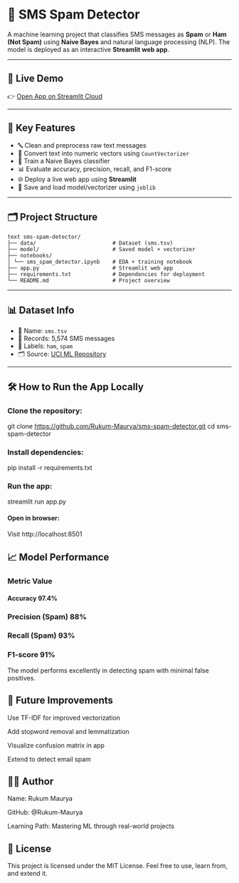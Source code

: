 # 📩 SMS Spam Detector

A machine learning project that classifies SMS messages as **Spam** or **Ham (Not Spam)** using **Naive Bayes** and natural language processing (NLP). The model is deployed as an interactive **Streamlit web app**.

---

## 🚀 Live Demo

👉 [Open App on Streamlit Cloud](https://share.streamlit.io/Rukum-Maurya/sms-spam-detector/main/app.py)  


---

## 🧠 Key Features

- 🔤 Clean and preprocess raw text messages
- 🧮 Convert text into numeric vectors using `CountVectorizer`
- 🤖 Train a Naive Bayes classifier
- 📊 Evaluate accuracy, precision, recall, and F1-score
- 🌐 Deploy a live web app using **Streamlit**
- 💾 Save and load model/vectorizer using `joblib`

---

## 🗂️ Project Structure

```
text sms-spam-detector/
├── data/                        # Dataset (sms.tsv)
├── model/                       # Saved model + vectorizer
├── notebooks/
│ └── sms_spam_detector.ipynb    # EDA + training notebook
├── app.py                       # Streamlit web app
├── requirements.txt             # Dependencies for deployment
└── README.md                    # Project overview

``` 

---

## 📊 Dataset Info

- 📁 Name: `sms.tsv`
- 💬 Records: 5,574 SMS messages
- 📄 Labels: `ham`, `spam`
- 🗂️ Source: [UCI ML Repository](https://archive.ics.uci.edu/ml/datasets/sms+spam+collection)

---

## 🛠️ How to Run the App Locally
### Clone the repository:

git clone https://github.com/Rukum-Maurya/sms-spam-detector.git
cd sms-spam-detector

### Install dependencies:
pip install -r requirements.txt

### Run the app:
streamlit run app.py


#### Open in browser:
Visit http://localhost:8501



## 📈 Model Performance
### Metric	Value
#### Accuracy	97.4%
### Precision (Spam)	88%
### Recall (Spam)	93%
### F1-score	91%

The model performs excellently in detecting spam with minimal false positives.

## 📌 Future Improvements
Use TF-IDF for improved vectorization

Add stopword removal and lemmatization

Visualize confusion matrix in app

Extend to detect email spam

## 🧑‍💻 Author
Name: Rukum Maurya

GitHub: @Rukum-Maurya

Learning Path: Mastering ML through real-world projects

## 📄 License
This project is licensed under the MIT License. Feel free to use, learn from, and extend it.
